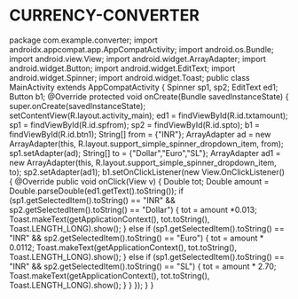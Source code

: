 # CURRENCY-CONVERTER
package com.example.converter;
import androidx.appcompat.app.AppCompatActivity;
import android.os.Bundle;
import android.view.View;
import android.widget.ArrayAdapter;
import android.widget.Button;
import android.widget.EditText;
import android.widget.Spinner;
import android.widget.Toast;
public class MainActivity extends AppCompatActivity {
Spinner sp1, sp2;
EditText ed1;
Button b1;
@Override
protected void onCreate(Bundle savedInstanceState) {
super.onCreate(savedInstanceState);
setContentView(R.layout.activity_main);
ed1 = findViewById(R.id.txtamount); sp1
= findViewById(R.id.spfrom);
sp2 = findViewById(R.id.spto);
b1 = findViewById(R.id.btn1);
String[] from = {"INR"};
ArrayAdapter ad = new ArrayAdapter<String>(this,
R.layout.support_simple_spinner_dropdown_item, from);
sp1.setAdapter(ad);
String[] to = {"Dollar","Euro","SL"};
ArrayAdapter ad1 = new ArrayAdapter<String>(this,
R.layout.support_simple_spinner_dropdown_item, to);
sp2.setAdapter(ad1);
b1.setOnClickListener(new View.OnClickListener() {
@Override
public void onClick(View v) {
Double tot;
Double amount = Double.parseDouble(ed1.getText().toString());
if (sp1.getSelectedItem().toString() == "INR" && sp2.getSelectedItem().toString()
== "Dollar") {
tot = amount *0.013;
Toast.makeText(getApplicationContext(), tot.toString(),
Toast.LENGTH_LONG).show();
} else if (sp1.getSelectedItem().toString() == "INR" &&
sp2.getSelectedItem().toString() == "Euro") {
tot = amount * 0.0112;
Toast.makeText(getApplicationContext(), tot.toString(),
Toast.LENGTH_LONG).show();
}
else if (sp1.getSelectedItem().toString() == "INR" &&
sp2.getSelectedItem().toString() == "SL") {
tot = amount * 2.70;
Toast.makeText(getApplicationContext(), tot.toString(),
Toast.LENGTH_LONG).show();
}
}
});
}
}

  
  
  
  
  
